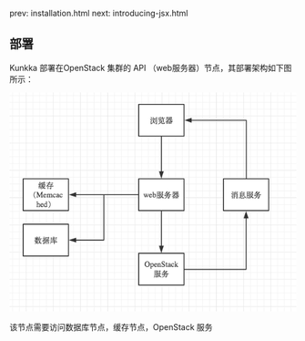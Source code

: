 prev: installation.html
next: introducing-jsx.html
## 部署

Kunkka 部署在OpenStack 集群的 API （web服务器）节点，其部署架构如下图所示：
<p style="text-align: center">
  <img src="../img/framework/deployment_architecture.png">
</p>

该节点需要访问数据库节点，缓存节点，OpenStack 服务